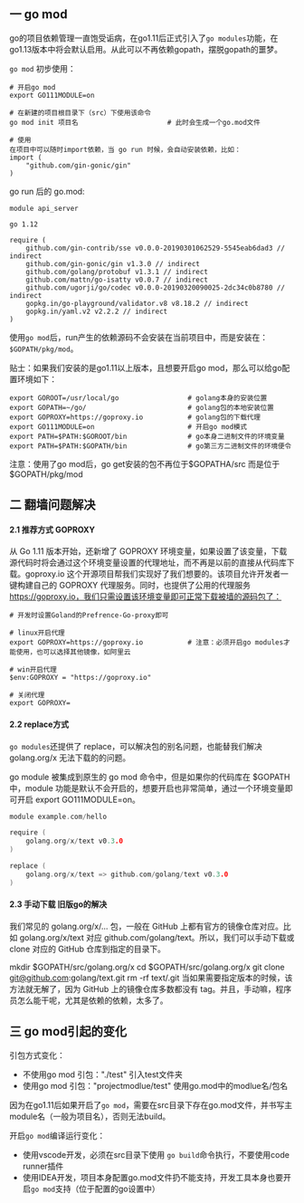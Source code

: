 ## 一 go mod

go的项目依赖管理一直饱受诟病，在go1.11后正式引入了`go modules`功能，在go1.13版本中将会默认启用。从此可以不再依赖gopath，摆脱gopath的噩梦。  

`go mod` 初步使用：
```
# 开启go mod
export GO111MODULE=on

# 在新建的项目根目录下（src）下使用该命令
go mod init 项目名                      # 此时会生成一个go.mod文件

# 使用
在项目中可以随时import依赖，当 go run 时候，会自动安装依赖，比如：
import (
	"github.com/gin-gonic/gin"
)

```

go run 后的 go.mod:
```
module api_server

go 1.12

require (
	github.com/gin-contrib/sse v0.0.0-20190301062529-5545eab6dad3 // indirect
	github.com/gin-gonic/gin v1.3.0 // indirect
	github.com/golang/protobuf v1.3.1 // indirect
	github.com/mattn/go-isatty v0.0.7 // indirect
	github.com/ugorji/go/codec v0.0.0-20190320090025-2dc34c0b8780 // indirect
	gopkg.in/go-playground/validator.v8 v8.18.2 // indirect
	gopkg.in/yaml.v2 v2.2.2 // indirect
)
```

使用`go mod`后，run产生的依赖源码不会安装在当前项目中，而是安装在：`$GOPATH/pkg/mod`。  

贴士：如果我们安装的是go1.11以上版本，且想要开启go mod，那么可以给go配置环境如下：
```
export GOROOT=/usr/local/go                 # golang本身的安装位置
export GOPATH=~/go/                         # golang包的本地安装位置
export GOPROXY=https://goproxy.io           # golang包的下载代理
export GO111MODULE=on                       # 开启go mod模式
export PATH=$PATH:$GOROOT/bin               # go本身二进制文件的环境变量
export PATH=$PATH:$GOPATH/bin               # go第三方二进制文件的环境便令
```

注意：使用了go mod后，go get安装的包不再位于$GOPATHA/src 而是位于  $GOPATH/pkg/mod

## 二 翻墙问题解决

#### 2.1 推荐方式 GOPROXY

从 Go 1.11 版本开始，还新增了 GOPROXY 环境变量，如果设置了该变量，下载源代码时将会通过这个环境变量设置的代理地址，而不再是以前的直接从代码库下载。goproxy.io 这个开源项目帮我们实现好了我们想要的。该项目允许开发者一键构建自己的 GOPROXY 代理服务。同时，也提供了公用的代理服务 https://goproxy.io，我们只需设置该环境变量即可正常下载被墙的源码包了：

```
# 开发时设置Goland的Prefrence-Go-proxy即可

# linux开启代理
export GOPROXY=https://goproxy.io			# 注意：必须开启go modules才能使用，也可以选择其他镜像，如阿里云

# win开启代理
$env:GOPROXY = "https://goproxy.io"

# 关闭代理
export GOPROXY=
```

#### 2.2 replace方式

`go modules`还提供了 replace，可以解决包的别名问题，也能替我们解决 golang.org/x 无法下载的的问题。

go module 被集成到原生的 go mod 命令中，但是如果你的代码库在 $GOPATH 中，module 功能是默认不会开启的，想要开启也非常简单，通过一个环境变量即可开启 export GO111MODULE=on。

```go
module example.com/hello

require (
    golang.org/x/text v0.3.0
)

replace (
    golang.org/x/text => github.com/golang/text v0.3.0
)
```

#### 2.3 手动下载 旧版go的解决

我们常见的 golang.org/x/... 包，一般在 GitHub 上都有官方的镜像仓库对应。比如 golang.org/x/text 对应 github.com/golang/text。所以，我们可以手动下载或 clone 对应的 GitHub 仓库到指定的目录下。

mkdir $GOPATH/src/golang.org/x
cd $GOPATH/src/golang.org/x
git clone git@github.com:golang/text.git
rm -rf text/.git
当如果需要指定版本的时候，该方法就无解了，因为 GitHub 上的镜像仓库多数都没有 tag。并且，手动嘛，程序员怎么能干呢，尤其是依赖的依赖，太多了。

## 三 go mod引起的变化

引包方式变化：
- 不使用go mod 引包："./test"  引入test文件夹
- 使用go mod 引包："projectmodlue/test" 使用go.mod中的modlue名/包名

因为在go1.11后如果开启了`go mod`，需要在src目录下存在go.mod文件，并书写主module名（一般为项目名），否则无法build。

开启`go mod`编译运行变化：
- 使用vscode开发，必须在src目录下使用 `go build`命令执行，不要使用code runner插件
- 使用IDEA开发，项目本身配置go.mod文件扔不能支持，开发工具本身也要开启`go mod`支持（位于配置的go设置中）